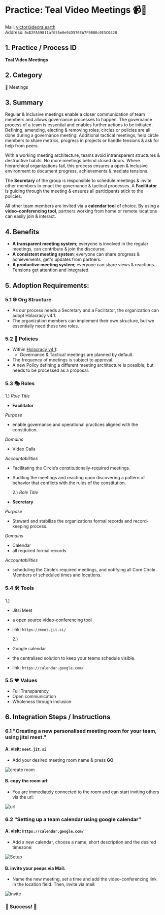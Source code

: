 # Practice: Teal Video Meetings :video_camera::calendar:

Mail: victor@deora.earth  
Address: `0xD2FA59811af055e0e94D570EA7F9800c0E5C0428`

## 1. Practice / Process ID

**Teal Video Meetings**

## 2. Category

:date: Meetings

## 3. Summary

Regular & inclusive meetings enable a closer communication of team members and allows governance processes to happen. The governance process of a team is essential and enables further actions to be initiated. Defining, amending, electing & removing roles, circles or policies are all done during a governance meeting. Additional tactical meetings, help circle members to share metrics, progress in projects or handle tensions & ask for help from peers.

With a working meeting architecture, teams avoid intransparent structures & destructive habits. No more meetings behind closed doors. Where hierarchical organizations fail, this process ensures a open & inclusive environment to document progress, achievements & mediate tensions.

The **Secretary** of the group is responsible to schedule meetings & invite other members to enact the governance & tactical processes. A **Facilitator** is guiding through the meeting & ensures all participants stick to the policies.

All other team members are invited via a **calendar tool** of choice. By using a **video-conferencing tool**, partners working from home or remote locations can easily join & interact.

## 4. Benefits

- **A transparent meeting system**; everyone is involved in the regular meetings, can contribute & join the discourse.
- **A consistent meeting system**; everyone can share progress & achievements, get's updates from partners.
- **A productive meeting system**; everyone can share views & reactions. Tensions get attention and integrated.

## 5. Adoption Requirements:

### 5.1 :globe_with_meridians: Org Structure

- As our process needs a Secretary and a Facilitator, the organization can adopt Holacracy v4.1.
- The organization members can implement their own structure, but we essentially need these two roles.

### 5.2 :scroll: Policies

- Within [Holacracy v4.1](https://www.holacracy.org/constitution):
  - Governance & Tactical meetings are planned by default.
- The frequency of meetings is subject to approval.
- A new Policy defining a different meeting architecture is possible, but needs to be processed as a proposal.

### 5.3 :performing_arts: Roles

1.)
_Role Title_

- **Facilitator**

_Purpose_

- enable governance and operational practices aligned with the constitution.

_Domains_

- Video Calls

_Accountabilities_

- Facilitating the Circle’s constitutionally-required meetings.
- Auditing the meetings and reacting upon discovering a pattern of behavior that conflicts with the rules of the constitution.

  2.)
  _Role Title_

- **Secretary**

_Purpose_

- Steward and stabilize the organizations formal records and record-keeping process.

_Domains_

- Calendar
- all required formal records

_Accountabilities_

- scheduling the Circle’s required meetings, and notifying all Core Circle Members of scheduled times and locations.

### 5.4 :hammer_and_wrench: Tools

1.)

- Jitsi Meet
- a open source video-conferencing tool
- link: `https://meet.jit.si/`

  2.)

- Google calendar
- the centralised solution to keep your teams schedule visible.
- link: `https://calendar.google.com/`

### 5.5 :heart: Values

- Full Transparency
- Open communication
- Wholeness through inclusion

## 6. Integration Steps / Instructions

### 6.1 "Creating a new personalised meeting room for your team, using jitsi meet."

#### A. visit: `meet.jit.si`

- Add your desired meeting room name & press **GO**

![create room](https://i.imgur.com/vad9puF.png)

#### B. copy the room url:

- You are immediately connected to the room and can start inviting others via the url:

![url](https://i.imgur.com/ii5R7xX.png)

### 6.2 "Setting up a team calendar using google calendar"

#### A. visit: `https://calendar.google.com/`

- Add a new calendar, choose a name, short description and the desired timezone:

![Setup](https://i.imgur.com/vPgAZmc.png)

#### B. invite your peeps via Mail:

- Name the new meeting, set a time and add the video-conferencing link in the location field. Then, invite via mail:

![invite](https://i.imgur.com/d15Gspm.png)

### :tada: Success! :tada:
